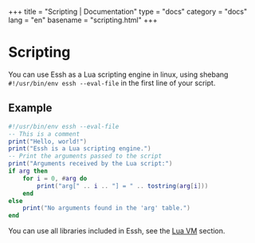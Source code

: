 +++
title = "Scripting | Documentation"
type = "docs"
category = "docs"
lang = "en"
basename = "scripting.html"
+++

# Scripting

You can use Essh as a Lua scripting engine in linux, using shebang `#!/usr/bin/env essh --eval-file` in the first line of your script.

## Example

```lua
#!/usr/bin/env essh --eval-file
-- This is a comment
print("Hello, world!")
print("Essh is a Lua scripting engine.")
-- Print the arguments passed to the script
print("Arguments received by the Lua script:")
if arg then
    for i = 0, #arg do
        print("arg[" .. i .. "] = " .. tostring(arg[i]))
    end
else
    print("No arguments found in the 'arg' table.")
end
```

You can use all libraries included in Essh, see the [Lua VM](/essh/docs/en/lua-vm.html) section.